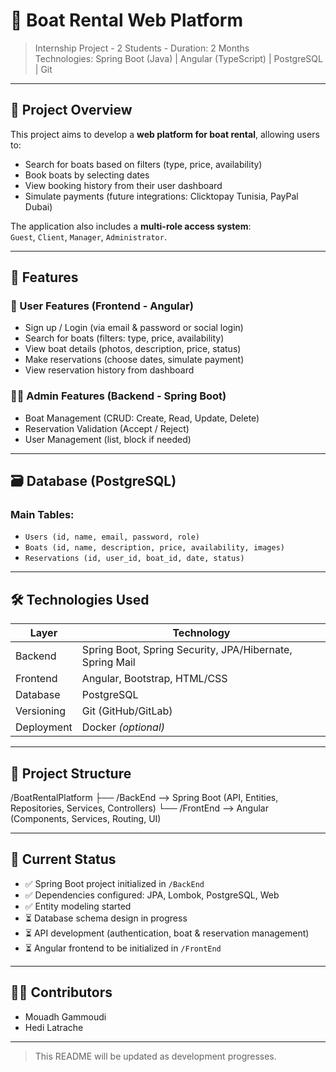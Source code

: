 # 🌊 Boat Rental Web Platform

> Internship Project - 2 Students - Duration: 2 Months  
> Technologies: Spring Boot (Java) | Angular (TypeScript) | PostgreSQL | Git

---

## 🚀 Project Overview

This project aims to develop a **web platform for boat rental**, allowing users to:

- Search for boats based on filters (type, price, availability)
- Book boats by selecting dates
- View booking history from their user dashboard
- Simulate payments (future integrations: Clicktopay Tunisia, PayPal Dubai)

The application also includes a **multi-role access system**:  
`Guest`, `Client`, `Manager`, `Administrator`.

---

## 🧩 Features

### 👤 User Features (Frontend - Angular)

- Sign up / Login (via email & password or social login)
- Search for boats (filters: type, price, availability)
- View boat details (photos, description, price, status)
- Make reservations (choose dates, simulate payment)
- View reservation history from dashboard

### 👨‍💼 Admin Features (Backend - Spring Boot)

- Boat Management (CRUD: Create, Read, Update, Delete)
- Reservation Validation (Accept / Reject)
- User Management (list, block if needed)

---

## 🗃️ Database (PostgreSQL)

### Main Tables:
- `Users (id, name, email, password, role)`
- `Boats (id, name, description, price, availability, images)`
- `Reservations (id, user_id, boat_id, date, status)`

---

## 🛠️ Technologies Used

| Layer        | Technology                                                             |
|--------------|------------------------------------------------------------------------|
| Backend      | Spring Boot, Spring Security, JPA/Hibernate, Spring Mail              |
| Frontend     | Angular, Bootstrap, HTML/CSS                                           |
| Database     | PostgreSQL                                                             |
| Versioning   | Git (GitHub/GitLab)                                                    |
| Deployment   | Docker *(optional)*                                                    |

---

## 📁 Project Structure

/BoatRentalPlatform
├── /BackEnd --> Spring Boot (API, Entities, Repositories, Services, Controllers)
└── /FrontEnd --> Angular (Components, Services, Routing, UI)


---

## 📌 Current Status

- ✅ Spring Boot project initialized in `/BackEnd`
- ✅ Dependencies configured: JPA, Lombok, PostgreSQL, Web
- ✅ Entity modeling started
- ⏳ Database schema design in progress
- ⏳ API development (authentication, boat & reservation management)
- ⏳ Angular frontend to be initialized in `/FrontEnd`

---

## 👨‍💻 Contributors

- Mouadh Gammoudi  
- Hedi Latrache

---

> This README will be updated as development progresses.
